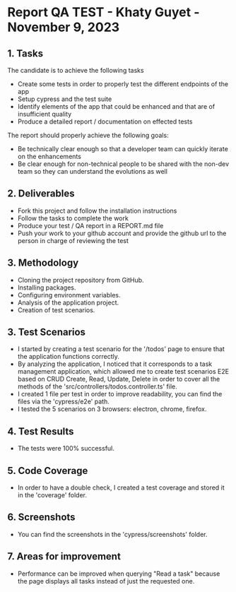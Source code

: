 # Report QA TEST - Khaty Guyet - November 9, 2023

## 1. Tasks

The candidate is to achieve the following tasks

- Create some tests in order to properly test the different endpoints of the app
- Setup cypress and the test suite
- Identify elements of the app that could be enhanced and that are of insufficient quality
- Produce a detailed report / documentation on effected tests

The report should properly achieve the following goals:
- Be technically clear enough so that a developer team can quickly iterate on the enhancements
- Be clear enough for non-technical people to be shared with the non-dev team so they can understand the evolutions as well

## 2. Deliverables

- Fork this project and follow the installation instructions
- Follow the tasks to complete the work
- Produce your test / QA report in a REPORT.md file
- Push your work to your github account and provide the github url to the person in charge of reviewing the test

## 3. Methodology
- Cloning the project repository from GitHub.
- Installing packages.
- Configuring environment variables.
- Analysis of the application project.
- Creation of test scenarios.

## 3. Test Scenarios
- I started by creating a test scenario for the '/todos' page to ensure that the application functions correctly.
- By analyzing the application, I noticed that it corresponds to a task management application, which allowed me to create test scenarios E2E based on CRUD Create, Read, Update, Delete in order to cover all the methods of the 'src/controllers/todos.controller.ts' file.
- I created 1 file per test in order to improve readability, you can find the files via the 'cypress/e2e' path.
- I tested the 5 scenarios on 3 browsers: electron, chrome, firefox.

## 4. Test Results

- The tests were 100% successful.

## 5. Code Coverage
- In order to have a double check, I created a test coverage and stored it in the 'coverage' folder.

## 6. Screenshots

- You can find the screenshots in the 'cypress/screenshots' folder.

## 7. Areas for improvement
- Performance can be improved when querying "Read a task" because the page displays all tasks instead of just the requested one.

